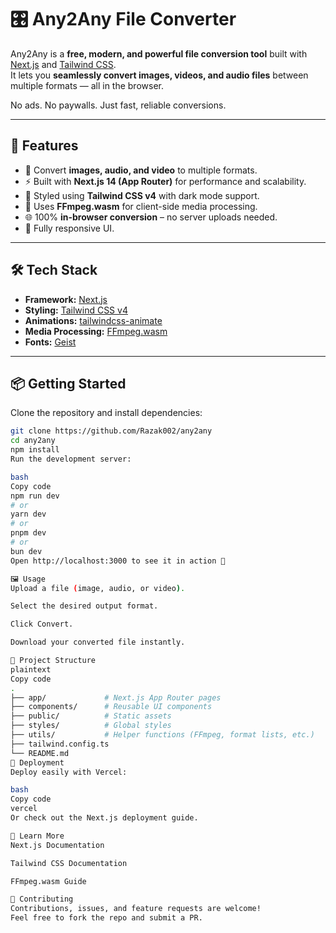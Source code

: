 # 🎛️ Any2Any File Converter  

Any2Any is a **free, modern, and powerful file conversion tool** built with [Next.js](https://nextjs.org) and [Tailwind CSS](https://tailwindcss.com).  
It lets you **seamlessly convert images, videos, and audio files** between multiple formats — all in the browser.  

No ads. No paywalls. Just fast, reliable conversions.  

---

## 🚀 Features  

- 🔄 Convert **images, audio, and video** to multiple formats.  
- ⚡ Built with **Next.js 14 (App Router)** for performance and scalability.  
- 🎨 Styled using **Tailwind CSS v4** with dark mode support.  
- 🎥 Uses **FFmpeg.wasm** for client-side media processing.  
- 🌐 100% **in-browser conversion** – no server uploads needed.  
- 📱 Fully responsive UI.  

---

## 🛠️ Tech Stack  

- **Framework:** [Next.js](https://nextjs.org)  
- **Styling:** [Tailwind CSS v4](https://tailwindcss.com)  
- **Animations:** [tailwindcss-animate](https://github.com/jamiebuilds/tailwindcss-animate)  
- **Media Processing:** [FFmpeg.wasm](https://github.com/ffmpegwasm/ffmpeg.wasm)  
- **Fonts:** [Geist](https://vercel.com/font)  

---

## 📦 Getting Started  

Clone the repository and install dependencies:  

```bash
git clone https://github.com/Razak002/any2any
cd any2any
npm install
Run the development server:

bash
Copy code
npm run dev
# or
yarn dev
# or
pnpm dev
# or
bun dev
Open http://localhost:3000 to see it in action 🎉

🖼️ Usage
Upload a file (image, audio, or video).

Select the desired output format.

Click Convert.

Download your converted file instantly.

📂 Project Structure
plaintext
Copy code
.
├── app/             # Next.js App Router pages
├── components/      # Reusable UI components
├── public/          # Static assets
├── styles/          # Global styles
├── utils/           # Helper functions (FFmpeg, format lists, etc.)
├── tailwind.config.ts
└── README.md
🚀 Deployment
Deploy easily with Vercel:

bash
Copy code
vercel
Or check out the Next.js deployment guide.

📖 Learn More
Next.js Documentation

Tailwind CSS Documentation

FFmpeg.wasm Guide

🤝 Contributing
Contributions, issues, and feature requests are welcome!
Feel free to fork the repo and submit a PR.

